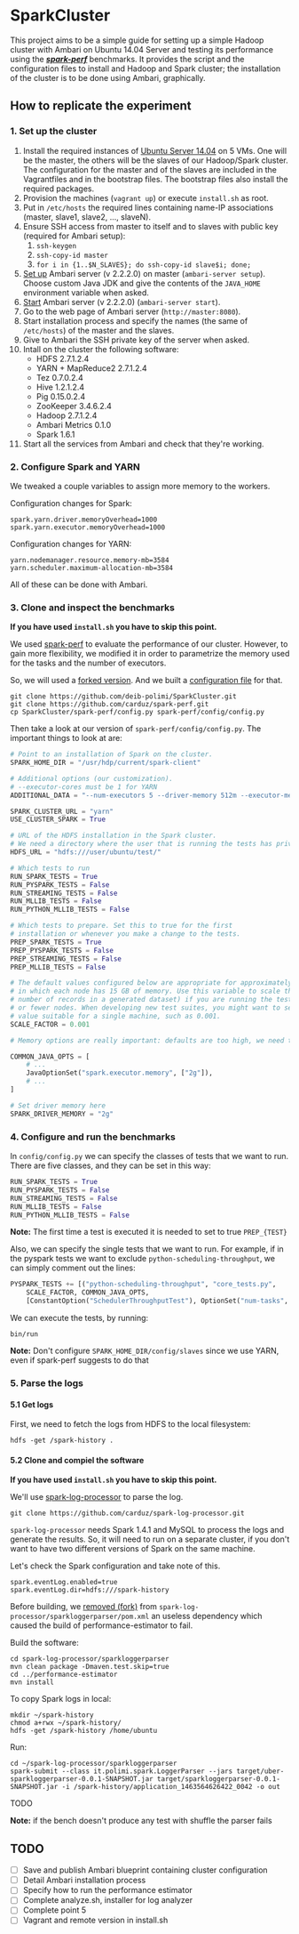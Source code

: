 # SparkCluster

This project aims to be a simple guide for setting up a simple Hadoop cluster with Ambari on Ubuntu 14.04 Server and testing its performance using the ***[spark-perf](https://github.com/databricks/spark-perf)*** benchmarks.
It provides the script and the configuration files to install and Hadoop and Spark cluster; the installation of the cluster is to be done using Ambari, graphically.

## How to replicate the experiment
### 1. Set up the cluster
1. Install the required instances of [Ubuntu Server 14.04](http://www.ubuntu.com/download/server) on 5 VMs. One will be the master, the others will be the slaves of our Hadoop/Spark cluster. The configuration for the master and of the slaves are included in the Vagrantfiles and in the bootstrap files. The bootstrap files also install the required packages.
1. Provision the machines (`vagrant up`) or execute `install.sh` as root.
1. Put in `/etc/hosts` the required lines containing name-IP associations (master, slave1, slave2, ..., slaveN).
1. Ensure SSH access from master to itself and to slaves with public key (required for Ambari setup):
    1. `ssh-keygen`
    1. `ssh-copy-id master`
    1. `for i in {1..$N_SLAVES}; do ssh-copy-id slave$i; done;`
1. [Set up](https://ambari.apache.org/1.2.1/installing-hadoop-using-ambari/content/ambari-chap2-2.html) Ambari server (v 2.2.2.0) on master (`ambari-server setup`). Choose custom Java JDK and give the contents of the `JAVA_HOME` environment variable when asked.
1. [Start](https://ambari.apache.org/1.2.1/installing-hadoop-using-ambari/content/ambari-chap2-3.html) Ambari server (v 2.2.2.0) (`ambari-server start`).
1. Go to the web page of Ambari server (`http://master:8080`).
1. Start installation process and specify the names (the same of `/etc/hosts`) of the master and the slaves.
1. Give to Ambari the SSH private key of the server when asked.
1. Intall on the cluster the following software:
    * HDFS 2.7.1.2.4
    * YARN + MapReduce2 2.7.1.2.4
    * Tez 0.7.0.2.4
    * Hive 1.2.1.2.4
    * Pig 0.15.0.2.4
    * ZooKeeper 3.4.6.2.4
    * Hadoop 2.7.1.2.4
    * Ambari Metrics 0.1.0
    * Spark 1.6.1
1. Start all the services from Ambari and check that they're working.

### 2. Configure Spark and YARN

We tweaked a couple variables to assign more memory to the workers.

Configuration changes for Spark:

    spark.yarn.driver.memoryOverhead=1000
    spark.yarn.executor.memoryOverhead=1000

Configuration changes for YARN:

    yarn.nodemanager.resource.memory-mb=3584
    yarn.scheduler.maximum-allocation-mb=3584

All of these can be done with Ambari.

### 3. Clone and inspect the benchmarks

**If you have used `install.sh` you have to skip this point.**

We used [spark-perf](https://github.com/databricks/spark-perf) to evaluate the performance of our cluster. However, to gain more flexibility, we modified it in order to parametrize the memory used for the tasks and the number of executors.

So, we will used a [forked version](https://github.com/carduz/spark-perf). And we built a [configuration file](https://github.com/deib-polimi/SparkCluster/blob/master/spark-perf/config.py) for that.

    git clone https://github.com/deib-polimi/SparkCluster.git
    git clone https://github.com/carduz/spark-perf.git
    cp SparkCluster/spark-perf/config.py spark-perf/config/config.py

Then take a look at our version of `spark-perf/config/config.py`. The important things to look at are:

```python
# Point to an installation of Spark on the cluster.
SPARK_HOME_DIR = "/usr/hdp/current/spark-client"

# Additional options (our customization).
# --executor-cores must be 1 for YARN
ADDITIONAL_DATA = "--num-executors 5 --driver-memory 512m --executor-memory 512m --executor-cores 1"

SPARK_CLUSTER_URL = "yarn"
USE_CLUSTER_SPARK = True

# URL of the HDFS installation in the Spark cluster.
# We need a directory where the user that is running the tests has privileges.
HDFS_URL = "hdfs:///user/ubuntu/test/"

# Which tests to run
RUN_SPARK_TESTS = True
RUN_PYSPARK_TESTS = False
RUN_STREAMING_TESTS = False
RUN_MLLIB_TESTS = False
RUN_PYTHON_MLLIB_TESTS = False

# Which tests to prepare. Set this to true for the first
# installation or whenever you make a change to the tests.
PREP_SPARK_TESTS = True
PREP_PYSPARK_TESTS = False
PREP_STREAMING_TESTS = False
PREP_MLLIB_TESTS = False

# The default values configured below are appropriate for approximately 20 m1.xlarge nodes,
# in which each node has 15 GB of memory. Use this variable to scale the values (e.g.
# number of records in a generated dataset) if you are running the tests with more
# or fewer nodes. When developing new test suites, you might want to set this to a small
# value suitable for a single machine, such as 0.001.
SCALE_FACTOR = 0.001

# Memory options are really important: defaults are too high, we need to reduce them.

COMMON_JAVA_OPTS = [
    # ...
    JavaOptionSet("spark.executor.memory", ["2g"]),
    # ...
]

# Set driver memory here
SPARK_DRIVER_MEMORY = "2g"
```

### 4. Configure and run the benchmarks

In `config/config.py` we can specify the classes of tests that we want to run.
There are five classes, and they can be set in this way:

```python
RUN_SPARK_TESTS = True
RUN_PYSPARK_TESTS = False
RUN_STREAMING_TESTS = False
RUN_MLLIB_TESTS = False
RUN_PYTHON_MLLIB_TESTS = False
```

**Note:** The first time a test is executed it is needed to set to true `PREP_{TEST}`

Also, we can specify the single tests that we want to run.
For example, if in the pyspark tests we want to exclude `python-scheduling-throughput`, we can simply comment out the lines:

```python
PYSPARK_TESTS += [("python-scheduling-throughput", "core_tests.py",
    SCALE_FACTOR, COMMON_JAVA_OPTS,
    [ConstantOption("SchedulerThroughputTest"), OptionSet("num-tasks", [5000])] + COMMON_OPTS)]
```

We can execute the tests, by running:

    bin/run

**Note:** Don't configure `SPARK_HOME_DIR/config/slaves` since we use YARN, even if spark-perf suggests to do that

### 5. Parse the logs

#### 5.1 Get logs

First, we need to fetch the logs from HDFS to the local filesystem:

    hdfs -get /spark-history .

#### 5.2 Clone and compiel the software

**If you have used `install.sh` you have to skip this point.**

We'll use [spark-log-processor](https://github.com/GiovanniPaoloGibilisco/spark-log-processor) to parse the log.

    git clone https://github.com/carduz/spark-log-processor.git

`spark-log-processor` needs Spark 1.4.1 and MySQL to process the logs and generate the results. So, it will need to run on a separate cluster, if you don't want to have two different versions of Spark on the same machine.

Let's check the Spark configuration and take note of this.

    spark.eventLog.enabled=true
    spark.eventLog.dir=hdfs:///spark-history

Before building, we [removed (fork)](https://github.com/carduz/spark-log-processor/commit/4337f4dc74c333353640fb27e57fe224d895efd6) from `spark-log-processor/sparkloggerparser/pom.xml` an useless dependency which caused the build of performance-estimator to fail.

Build the software:

    cd spark-log-processor/sparkloggerparser
    mvn clean package -Dmaven.test.skip=true
    cd ../performance-estimator
    mvn install

To copy Spark logs in local:

    mkdir ~/spark-history
    chmod a+rwx ~/spark-history/
    hdfs -get /spark-history /home/ubuntu

Run:

    cd ~/spark-log-processor/sparkloggerparser
    spark-submit --class it.polimi.spark.LoggerParser --jars target/uber-sparkloggerparser-0.0.1-SNAPSHOT.jar target/sparkloggerparser-0.0.1-SNAPSHOT.jar -i /spark-history/application_1463564626422_0042 -o out

TODO

**Note:** if the bench doesn't produce any test with shuffle the parser fails

## TODO

- [ ] Save and publish Ambari blueprint containing cluster configuration
- [ ] Detail Ambari installation process
- [ ] Specify how to run the performance estimator
- [ ] Complete analyze.sh, installer for log analyzer
- [ ] Complete point 5
- [ ] Vagrant and remote version in install.sh
